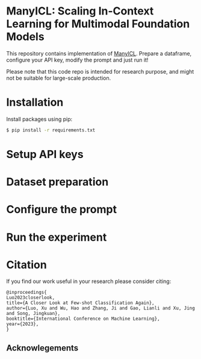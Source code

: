 # ManyICL: Scaling In-Context Learning for Multimodal Foundation Models


This repository contains implementation of [ManyICL](https://arxiv.org/abs/XXX). Prepare a dataframe, configure your API key, modify the prompt and just run it!

Please note that this code repo is intended for research purpose, and might not be suitable for large-scale production.


# Installation
Install packages using pip:
```bash
$ pip install -r requirements.txt
```

# Setup API keys

# Dataset preparation

# Configure the prompt

# Run the experiment

# Citation

If you find our work useful in your research please consider citing:

```
@inproceedings{
Luo2023closerlook,
title={A Closer Look at Few-shot Classification Again},
author={Luo, Xu and Wu, Hao and Zhang, Ji and Gao, Lianli and Xu, Jing and Song, Jingkuan},
booktitle={International Conference on Machine Learning},
year={2023},
}
```

## Acknowlegements
